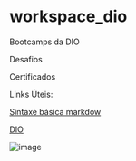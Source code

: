 # workspace_dio
Bootcamps da DIO


Desafios

Certificados

Links Úteis:

[Sintaxe básica markdow](https://www.markdownguide.org/basic-syntax/)

[DIO](https://www.dio.me/)

![image](https://user-images.githubusercontent.com/104983437/172017515-74fae148-71c2-49e1-a2dd-08360bee5fe3.png)
